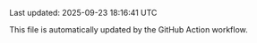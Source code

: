 Last updated: 2025-09-23 18:16:41 UTC

This file is automatically updated by the GitHub Action workflow.

